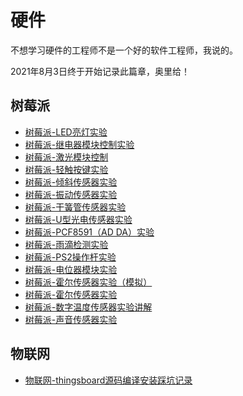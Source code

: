 # 硬件
不想学习硬件的工程师不是一个好的软件工程师，我说的。

2021年8月3日终于开始记录此篇章，奥里给！

## 树莓派
* [树莓派-LED亮灯实验](./2021/2021-08/2021-08-03/树莓派-LED亮灯实验.md)
* [树莓派-继电器模块控制实验](./2021/2021-09/2021-09-01/树莓派-继电器模块控制实验.md)
* [树莓派-激光模块控制](./2021/2021-09/2021-09-03/树莓派-激光模块控制.md)
* [树莓派-轻触按键实验](./2021/2021-09/2021-09-04/树莓派-轻触按键实验.md)
* [树莓派-倾斜传感器实验](./2021/2021-09/2021-09-06/树莓派-倾斜传感器实验.md)
* [树莓派-振动传感器实验](./2021/2021-09/2021-09-07/树莓派-振动传感器实验.md)
* [树莓派-干簧管传感器实验](./2021/2021-09/2021-09-07/树莓派-干簧管传感器实验.md)
* [树莓派-U型光电传感器实验](./2021/2021-09/2021-09-10/树莓派-U型光电传感器实验.md)
* [树莓派-PCF8591（AD DA）实验](./2021/2021-09/2021-09-10/树莓派-PCF8591（AD%20DA）实验.md)
* [树莓派-雨滴检测实验](./2021/2021-09/2021-09-14/树莓派-雨滴检测实验.md)
* [树莓派-PS2操作杆实验](./2021/2021-09/2021-09-14/树莓派-PS2操作杆实验.md)
* [树莓派-电位器模块实验](./2021/2021-09/2021-09-15/树莓派-电位器模块实验.md)
* [树莓派-霍尔传感器实验（模拟）](./2021/2021-09/2021-09-15/树莓派-霍尔传感器实验（模拟）.md)
* [树莓派-霍尔传感器实验](./2021/2021-09/2021-09-15/树莓派-霍尔传感器实验.md)
* [树莓派-数字温度传感器实验讲解](./2021/2021-09/2021-09-22/树莓派-数字温度传感器实验讲解.md)
* [树莓派-声音传感器实验](./2021/2021-09/2021-09-26/树莓派-声音传感器实验.md)

## 物联网
* [物联网-thingsboard源码编译安装踩坑记录](./2021/2021-09/2021-09-25/物联网-thingsboard源码编译安装踩坑记录.md)
